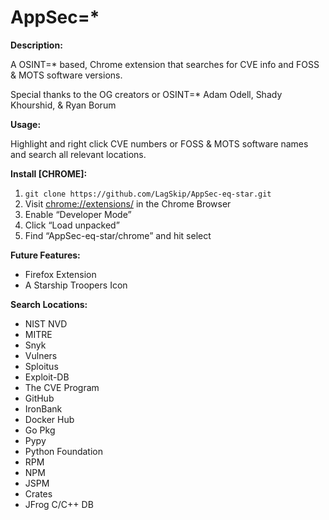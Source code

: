 # AppSec=\*

**Description:**

A OSINT=\* based, Chrome extension that searches for CVE info and FOSS & MOTS software versions.

Special thanks to the OG creators or OSINT=* Adam Odell, Shady Khourshid, & Ryan Borum

**Usage:**

Highlight and right click CVE numbers or FOSS & MOTS software names and search all relevant locations.


**Install \[CHROME\]:**
1. `git clone https://github.com/LagSkip/AppSec-eq-star.git`
2. Visit <chrome://extensions/> in the Chrome Browser
3. Enable “Developer Mode”
4. Click “Load unpacked”
5. Find “AppSec-eq-star/chrome” and hit select


**Future Features:**
* Firefox Extension
* A Starship Troopers Icon


**Search Locations:**
* NIST NVD
* MITRE
* Snyk
* Vulners
* Sploitus
* Exploit-DB
* The CVE Program
* GitHub
* IronBank
* Docker Hub
* Go Pkg
* Pypy
* Python Foundation
* RPM  
* NPM
* JSPM
* Crates
* JFrog C/C++ DB



